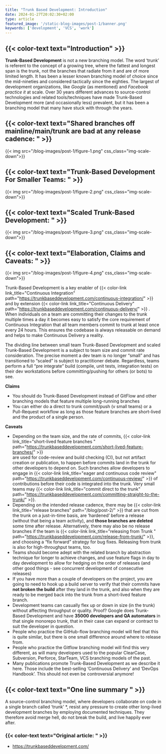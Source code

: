 ```yaml
---
title: "Trunk Based Development: Introduction"
date: 2024-01-27T20:02:30+02:00
type: article
featured_image: '/static-blog-images/post-1/banner.png'
keywords: ['development', 'VCS', 'work']
---
```

## {{< color-text text="Introduction" >}}
   **Trunk-Based Development** is not a new branching model. The word ‘trunk’ is referent to the concept of a growing tree,
where the fattest and longest span is the trunk, not the branches that radiate from it and are of more limited length.
It has been a lesser known branching model of choice since the mid-nineties and considered tactically since the eighties.
The largest of development organizations, like _Google_ (as mentioned) and _Facebook practice it_ at scale.
Over 30 years different advances to source-control technologies and related tools/techniques 
have made Trunk-Based Development more (and occasionally less) prevalent,
but it has been a branching model that many have stuck with through the years.

## {{< color-text text="Shared branches off mainline/main/trunk are bad at any release cadence: " >}}
{{< img src="/blog-images/post-1/figure-1.png" css_class="img-scale-down">}}

## {{< color-text text="Trunk-Based Development For Smaller Teams: " >}}
{{< img src="/blog-images/post-1/figure-2.png" css_class="img-scale-down">}}

## {{< color-text text="Scaled Trunk-Based Development: " >}}
{{< img src="/blog-images/post-1/figure-3.png" css_class="img-scale-down">}}

## {{< color-text text="Elaboration, Claims and Caveats: " >}}
{{< img src="/blog-images/post-1/figure-4.png" css_class="img-scale-down">}}

Trunk-Based Development is a key enabler of
{{< color-link link_title="Continuous Integration" path="https://trunkbaseddevelopment.com/continuous-integration/" >}} 
and by extension {{< color-link link_title="Continuous Delivery" path="https://trunkbaseddevelopment.com/continuous-delivery/" >}} . 
When individuals on a team are committing their changes to the trunk multiple times a day it becomes easy to satisfy the core requirement of Continuous Integration
that all team members commit to trunk at least once every 24 hours. 
This ensures the codebase is always releasable on demand and helps to make Continuous Delivery a reality.

The dividing line between small team Trunk-Based Development and scaled Trunk-Based Development is a subject to team size 
and commit rate consideration. 
The precise moment a dev team is no longer “small” and has transitioned to “scaled” is subject to practitioner debate. 
Regardless, teams perform a full “pre integrate” build (compile, unit tests, integration tests) 
on their dev workstations before committing/pushing for others (or bots) to see.

**Claims**
* You should do Trunk-Based Development instead of GitFlow and other branching models that feature multiple long-running branches
* You can either do a direct to trunk commit/push (v small teams) or a Pull-Request workflow as long as those feature branches are short-lived and the product of a single person.

**Caveats**
* Depending on the team size, and the rate of commits, {{< color-link link_title="short-lived feature branches " path="https://trunkbaseddevelopment.com/short-lived-feature-branches/" >}}  
  are used for code-review and build checking (CI), 
  but not artifact creation or publication, to happen before commits land in the trunk for other developers to depend on.
  Such branches allow developers to engage in {{< color-link link_title="eager and continuous code review" path="https://trunkbaseddevelopment.com/continuous-review/" >}} 
  of contributions before their code is integrated into the trunk. 
  Very small teams may {{< color-link link_title="commit direct to the trunk" path="https://trunkbaseddevelopment.com/committing-straight-to-the-trunk/" >}}.
* Depending on the intended release cadence, there may be {{< color-link link_title="release branches" path="/blog/post-2/" >}}
  that are cut from the trunk on a just-in-time basis, are ‘hardened’ before a release (without that being a team activity),
  and **those branches are deleted** some time after release. 
  Alternatively, there may also be no release branches if the team is {{< color-link link_title="releasing from Trunk " path="https://trunkbaseddevelopment.com/release-from-trunk/" >}}, 
  and choosing a “fix forward” strategy for bug fixes. 
  Releasing from trunk is also for high-throughput teams, too.
* Teams should become adept with the related branch by abstraction technique for longer to achieve changes, 
  and use feature flags in day to day development to allow for hedging on the order of releases 
  (and other good things - see concurrent development of consecutive releases)
* If you have more than a couple of developers on the project, 
  you are going to need to hook up a build server to verify that their commits have **not broken the build** after they land in the trunk,
  and also when they are ready to be merged back into the trunk from a short-lived feature branch.
* Development teams can casually flex up or down in size (in the trunk) without affecting throughput or quality.
  Proof? Google does Trunk-Based Development and have **35000 developers and QA automators** in that single monorepo trunk, 
  that in their case can expand or contract to suit the developer in question.
* People who practice the GitHub-flow branching model will feel that this is quite similar, 
  but there is one small difference around where to release from.
* People who practice the Gitflow branching model will find this very different, 
  as will many developers used to the popular ClearCase, Subversion, Perforce, StarTeam, VCS branching models of the past.
* Many publications promote Trunk-Based Development as we describe it here. 
  Those include the best-selling ‘Continuous Delivery’ and ‘DevOps Handbook’. 
  This should not even be controversial anymore!


## {{< color-text text="One line summary " >}}

A source-control branching model, where developers collaborate on code in a single branch called ‘trunk’ *, resist any pressure to create other long-lived development branches by employing documented techniques. They therefore avoid merge hell, do not break the build, and live happily ever after.

### {{< color-text text="Original article: " >}}
* https://trunkbaseddevelopment.com/
